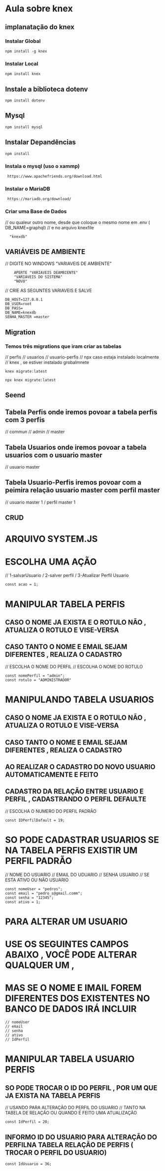 # Aula sobre knex

## implanatação do knex

### Instalar Global

    npm install -g knex

### Instalar Local

    npm install knex

## Instale a biblioteca dotenv

    npm install dotenv

## Mysql

    npm install mysql

## Instalar Depandências

    npm install

### Instala o mysql (uso o xammp)

     https://www.apachefriends.org/download.html

### Instalar o MariaDB

     https://mariadb.org/download/

### Criar uma Base de Dados

// ou qualeur outro nome, desde que coloque o mesmo nome em .env ( DB_NAME=graphql)
// e no arquivo knexfile

      "knexdb"

## VARIÁVEIS DE AMBIENTE

// DIGITE NO WINDOWS
"VARIAVEIS DE AMBIENTE"

        APERTE "VARIAVEIS DEAMBIENTE"
        "VARIAVEIS DO SISTEMA"
        "NOVO"

// CRIE AS SEGUNTES VARIAVEIS E SALVE

    DB_HOST=127.0.0.1
    DB_USER=root
    DB_PASS=
    DB_NAME=knexdb
    SENHA_MASTER =master

## Migration

### Temos três migrations que iram criar as tabelas

// perfis
// usuarios
// usuario-perfis
// npx caso estaja instalado localmente
// knex , se estiver instalado grobalmnete

    knex migrate:latest

    npx knex migrate:latest

## Seend

## Tabela Perfis onde iremos povoar a tabela perfis com 3 perfis

// commun
// admin
// master

## Tabela Usuarios onde iremos povoar a tabela usuarios com o usuario master

// usuario master

## Tabela Usuario-Perfis iremos povoar com a peimira relação usuario master com perfil master

// usuario master 1 / perfil master 1

## CRUD

# ARQUIVO SYSTEM.JS

# ESCOLHA UMA AÇÃO

// 1-salvarUsuario / 2-salver perfil / 3-Atualizar Perfil Usuario

    const acao = 1;

# MANIPULAR TABELA PERFIS

## CASO O NOME JA EXISTA E O ROTULO NÃO , ATUALIZA O ROTULO E VISE-VERSA

## CASO TANTO O NOME E EMAIL SEJAM DIFERENTES , REALIZA O CADASTRO

// ESCOLHA O NOME DO PERFIL
// ESCOLHA O NOME DO ROTULO

    const nomePerfil = "admin";
    const rotulo = "ADMINISTRADOR"

# MANIPULANDO TABELA USUARIOS

## CASO O NOME JA EXISTA E O ROTULO NÃO , ATUALIZA O ROTULO E VISE-VERSA

## CASO TANTO O NOME E EMAIL SEJAM DIFERENTES , REALIZA O CADASTRO

## AO REALIZAR O CADASTRO DO NOVO USUARIO AUTOMATICAMENTE E FEITO

## CADASTRO DA RELAÇÃO ENTRE USUARIO E PERFIL , CADASTRANDO O PERFIL DEFAULTE

// ESCOLHA O NUMERO DO PERFIL PADRÃO

    const IDPerfilDafault = 19;

# SO PODE CADASTRAR USUARIOS SE NA TABELA PERFIS EXISTIR UM PERFIL PADRÃO

// NOME DO USUARIO
// EMAIL DO UDUARIO
// SENHA USUARIO
// SE ESTA ATIVO OU NÃO USUARIO

    const nomeUser = "pedros";
    const email = "pedro_s@gmail.comm";
    const senha = "12345";
    const ativo = 1;

# PARA ALTERAR UM USUARIO

# USE OS SEGUINTES CAMPOS ABAIXO , VOCÊ PODE ALTERAR QUALQUER UM ,

# MAS SE O NOME E IMAIL FOREM DIFERENTES DOS EXISTENTES NO BANCO DE DADOS IRÁ INCLUIR

    // nomeUser
    // email
    // senha
    // ativo
    // IdPerfil

# MANIPULAR TABELA USUARIO PERFIS

## SO PODE TROCAR O ID DO PERFIL , POR UM QUE JA EXISTA NA TABELA PERFIS

// USANDO PARA ALTERAÇÃO DO PERFIL DO USUARIO
// TANTO NA TABELA DE RELAÇÃO OU QUANDO É FEITO UMA ATUALIZAÇÃO

    const IdPerfil = 20;

## INFORMO ID DO USUARIO PARA ALTERAÇÃO DO PERFILNA TABELA RELAÇÃO DE PERFIS ( TROCAR O PERFIL DO USUARIO)

    const IdUsuario = 36;
